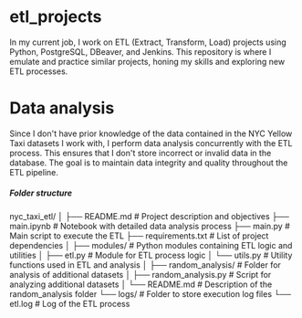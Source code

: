 # etl_projects
In my current job, I work on ETL (Extract, Transform, Load) projects using Python, PostgreSQL, DBeaver, and Jenkins. This repository is where I emulate and practice similar projects, honing my skills and exploring new ETL processes.

# Data analysis
Since I don't have prior knowledge of the data contained in the NYC Yellow Taxi datasets I work with, I perform data analysis concurrently with the ETL process. This ensures that I don't store incorrect or invalid data in the database. The goal is to maintain data integrity and quality throughout the ETL pipeline.

##### Folder structure

nyc_taxi_etl/
│
├── README.md               # Project description and objectives
├── main.ipynb              # Notebook with detailed data analysis process
├── main.py                 # Main script to execute the ETL
├── requirements.txt        # List of project dependencies
│
├── modules/                # Python modules containing ETL logic and utilities
│   ├── etl.py              # Module for ETL process logic
│   └── utils.py            # Utility functions used in ETL and analysis
│
├── random_analysis/        # Folder for analysis of additional datasets
│   ├── random_analysis.py  # Script for analyzing additional datasets
│   └── README.md           # Description of the random_analysis folder
└── logs/                   # Folder to store execution log files
    └── etl.log             # Log of the ETL process